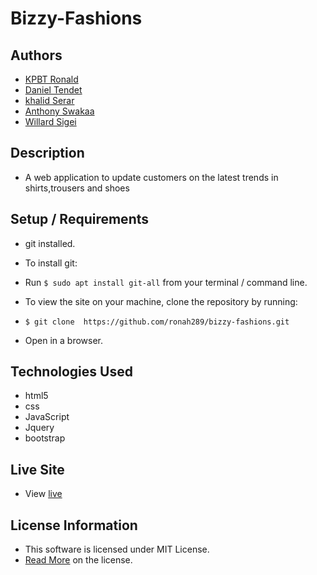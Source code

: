 # Bizzy-Fashions

## Authors

* [KPBT Ronald](https://github.com/ronah289)
* [Daniel Tendet](https://github.com/danieltendet)
* [khalid Serar](https://github.com/khalid00312)
* [Anthony Swakaa](https://github.com/swakaa)
* [Willard Sigei](https://github.com/willardsigei)

## Description

* A web application to update customers on the latest trends in shirts,trousers and shoes

## Setup / Requirements

* git installed.  
* To install git:
* Run `$ sudo apt install git-all` from your terminal / command line.
* To view the site on your machine, clone the repository by running:

* `$ git clone  https://github.com/ronah289/bizzy-fashions.git`

* Open in a browser.

## Technologies Used

* html5
* css
* JavaScript
* Jquery
* bootstrap

## Live Site

* View [live](https://ronah289.github.io/bizzy-fashions)

## License Information

* This software is licensed under MIT License.
* [Read More](https://choosealicense.com/licenses/mit/) on the license.
